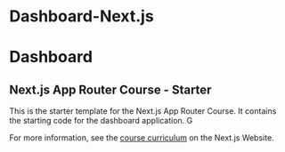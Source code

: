 # Dashboard-Next.js

# Dashboard

## Next.js App Router Course - Starter

This is the starter template for the Next.js App Router Course. It contains the starting code for the dashboard application. G

For more information, see the [course curriculum](https://nextjs.org/learn) on the Next.js Website.
